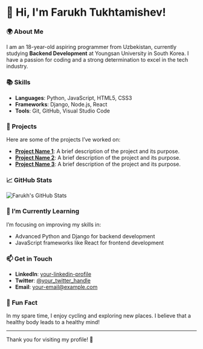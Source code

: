 # 👋 Hi, I'm Farukh Tukhtamishev!

### 🌍 About Me
I am an 18-year-old aspiring programmer from Uzbekistan, currently studying **Backend Development** at Youngsan University in South Korea. I have a passion for coding and a strong determination to excel in the tech industry.

### 📚 Skills
- **Languages**: Python, JavaScript, HTML5, CSS3
- **Frameworks**: Django, Node.js, React
- **Tools**: Git, GitHub, Visual Studio Code

### 🚀 Projects
Here are some of the projects I’ve worked on:
- **[Project Name 1](https://github.com/Farukh-developer/project1)**: A brief description of the project and its purpose.
- **[Project Name 2](https://github.com/Farukh-developer/project2)**: A brief description of the project and its purpose.
- **[Project Name 3](https://github.com/Farukh-developer/project3)**: A brief description of the project and its purpose.

### 📈 GitHub Stats
![Farukh's GitHub Stats](https://github-readme-stats.vercel.app/api?username=Farukh-developer&show_icons=true&theme=tokyonight)

### 🌱 I’m Currently Learning
I’m focusing on improving my skills in:
- Advanced Python and Django for backend development
- JavaScript frameworks like React for frontend development

### 📫 Get in Touch
- **LinkedIn**: [your-linkedin-profile](https://www.linkedin.com/in/your-linkedin-username)
- **Twitter**: [@your_twitter_handle](https://twitter.com/your_twitter_handle)
- **Email**: your-email@example.com

### 🎉 Fun Fact
In my spare time, I enjoy cycling and exploring new places. I believe that a healthy body leads to a healthy mind!

---

Thank you for visiting my profile! 🚀
